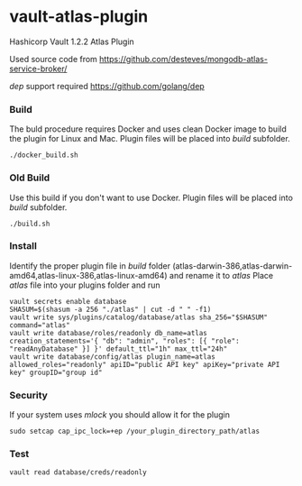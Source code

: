 # vault-atlas-plugin
Hashicorp Vault 1.2.2 Atlas Plugin

Used source code from https://github.com/desteves/mongodb-atlas-service-broker/

_dep_ support required https://github.com/golang/dep

### Build
The buld procedure requires Docker and uses clean Docker image to build the plugin for Linux and Mac. Plugin files will be placed into _build_ subfolder.
```
./docker_build.sh
```

### Old Build
Use this build if you don't want to use Docker. Plugin files will be placed into _build_ subfolder.
```
./build.sh
```

### Install
Identify the proper plugin file in *build* folder (atlas-darwin-386,atlas-darwin-amd64,atlas-linux-386,atlas-linux-amd64) and rename it to _atlas_
Place _atlas_ file into your plugins folder and run
```
vault secrets enable database
SHASUM=$(shasum -a 256 "./atlas" | cut -d " " -f1)
vault write sys/plugins/catalog/database/atlas sha_256="$SHASUM" command="atlas"
vault write database/roles/readonly db_name=atlas creation_statements='{ "db": "admin", "roles": [{ "role": "readAnyDatabase" }] }' default_ttl="1h" max_ttl="24h"
vault write database/config/atlas plugin_name=atlas allowed_roles="readonly" apiID="public API key" apiKey="private API key" groupID="group id"
```
### Security
If your system uses  _mlock_ you should allow it for the plugin
```
sudo setcap cap_ipc_lock=+ep /your_plugin_directory_path/atlas
```

### Test
```
vault read database/creds/readonly
```
